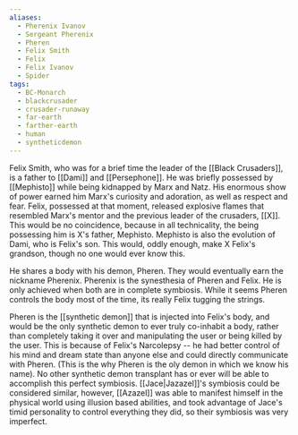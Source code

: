 ```yaml
---
aliases:
  - Pherenix Ivanov
  - Sergeant Pherenix
  - Pheren
  - Felix Smith
  - Felix
  - Felix Ivanov
  - Spider
tags:
  - BC-Monarch
  - blackcrusader
  - crusader-runaway
  - far-earth
  - farther-earth
  - human
  - syntheticdemon
---
```

Felix Smith, who was for a brief time the leader of the [[Black Crusaders]], is a father to [[Dami]] and [[Persephone]]. He was briefly possessed by [[Mephisto]] while being kidnapped by Marx and Natz. His enormous show of power earned him Marx's curiosity and adoration, as well as respect and fear. Felix, possessed at that moment, released explosive flames that resembled Marx's mentor and the previous leader of the crusaders, [[X]]. This would be no coincidence, because in all technicality, the being possessing him is X's father, Mephisto. Mephisto is also the evolution of Dami, who is Felix's son. This would, oddly enough, make X Felix's grandson, though no one would ever know this.

He shares a body with his demon, Pheren. They would eventually earn the nickname Pherenix. Pherenix is the synesthesia of Pheren and Felix. He is only achieved when both are in complete symbiosis. While it seems Pheren controls the body most of the time, its really Felix tugging the strings.

Pheren is the [[synthetic demon]] that is injected into Felix's body, and would be the only synthetic demon to ever truly co-inhabit a body, rather than completely taking it over and manipulating the user or being killed by the user. This is because of Felix's Narcolepsy -- he had better control of his mind and dream state than anyone else and could directly communicate with Pheren. (This is the why Pheren is the oly demon in which we know his name). No other synthetic demon transplant has or ever will be able to accomplish this perfect symbiosis. [[Jace|Jazazel]]'s symbiosis could be considered similar, however, [[Azazel]] was able to manifest himself in the physical world using illusion based abilities, and took advantage of Jace's timid personality to control everything they did, so their symbiosis was very imperfect.